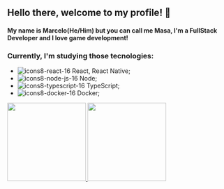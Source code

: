 ## Hello there, welcome to my profile! 👋

#### My name is Marcelo(He/Him) but you can call me Masa, I'm a **FullStack Developer** and I love game development!
### Currently, I'm studying those tecnologies:
  - ![icons8-react-16](https://user-images.githubusercontent.com/45273884/134761478-60fa74eb-99f4-433f-8063-04c4c4698966.png)
 React, React Native;
  -  ![icons8-node-js-16](https://user-images.githubusercontent.com/45273884/134761481-7b2fb72a-3565-4671-88d4-19efdbba5f11.png)
Node;
  -  ![icons8-typescript-16](https://user-images.githubusercontent.com/45273884/134761483-e028bc10-50a7-4834-a509-93b297bc77f6.png)
TypeScript;
  - ![icons8-docker-16](https://user-images.githubusercontent.com/45273884/134761489-216a75b8-634b-4903-ae6a-e9b8c8dc2aee.png)
 Docker;

<div>

 <a href="https://github.com/alexsgross">

 <img height="180em" src="https://github-readme-stats.vercel.app/api?username=Masamarux&theme=dracula&include_all_commits=true&count_private=true"/>

 <img height="180em" src="https://github-readme-stats.vercel.app/api/top-langs/?username=Masamarux&layout=compact&langs_count=7&theme=dracula"/>

</div> <br>

<!--
**Masamarux/Masamarux** is a ✨ _special_ ✨ repository because its `README.md` (this file) appears on your GitHub profile.

Here are some ideas to get you started:

- 🔭 I’m currently working on ...
- 🌱 I’m currently learning ...
- 👯 I’m looking to collaborate on ...
- 🤔 I’m looking for help with ...
- 💬 Ask me about ...
- 📫 How to reach me: ...
- 😄 Pronouns: ...
- ⚡ Fun fact: ...
-->
